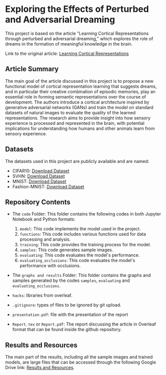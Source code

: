 # Exploring the Effects of Perturbed and Adversarial Dreaming
This project is based on the article "Learning Cortical Representations through perturbed and adversarial dreaming," which explores the role of dreams in the formation of meaningful knowledge in the brain.

Link to the original article: [Learning Cortical Representations](https://elifesciences.org/articles/76384)

## Article Summary

The main goal of the article discussed in this project is to propose a new functional model of cortical representation learning that suggests dreams, and in particular their creative combination of episodic memories, play an essential role in forming semantic representations over the course of development. The authors introduce a cortical architecture inspired by generative adversarial networks (GANs) and train the model on standard datasets of natural images to evaluate the quality of the learned representations. The research aims to provide insight into how sensory experience is processed and represented in the brain, with potential implications for understanding how humans and other animals learn from sensory experience.



## Datasets

The datasets used in this project are publicly available and are named:
- CIFAR10: [Download Dataset](https://www.cs.toronto.edu/~kriz/cifar.html)
- SVHN: [Download Dataset](http://ufldl.stanford.edu/housenumbers/)
- MNIST: [Download Dataset](https://www.tensorflow.org/datasets/catalog/mnist?hl=it)
- Fashion-MNIST: [Download Dataset](https://www.kaggle.com/datasets/zalando-research/fashionmnist)

## Repository Contents

- The `code` Folder: This folder contains the following codes in both Jupyter Notebook and Python formats:

  1. `model`: This code implements the model used in the project.
  2. `functions`: This code includes various functions used for data processing and analysis.
  3. `training`: This code provides the training process for the model.
  4. `samples`: This code generates sample images.
  5. `evaluating`: This code evaluates the model's performance.
  6. `evaluating_occlusions`: This code evaluates the model's performance with occlusions.

- The `graphs and results` Folder: This folder contains the graphs and samples generated by the codes `samples`, `evaluating` and `evaluating_occlusions`.
  
- `hacks`: libraries from overleaf.
  
- `.gitignore`: types of files to be ignored by git upload.
  
- `presentation.pdf`: file with the presentation of the report

- `Report.tex` or `Report.pdf`: The report discussing the article in Overleaf format that can be found inside the github repository.


## Results and Resources

The main part of the results, including all the sample images and trained models, are large files that can be accessed through the following Google Drive link: [Results and Resources](https://drive.google.com/drive/folders/1ICiG1oI5mtNa3IMUPqH2Jn6dpg38qHH3).


